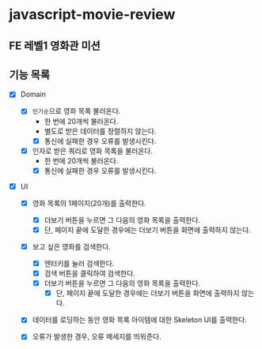 # javascript-movie-review

## FE 레벨1 영화관 미션

## 기능 목록

- [x] Domain

  - [x] `인기순`으로 영화 목록 불러온다.
    - 한 번에 20개씩 불러온다.
    - 별도로 받은 데이터를 정렬하지 않는다.
    - [x] 통신에 실패한 경우 오류를 발생시킨다.
  - [x] 인자로 받은 쿼리로 영화 목록을 불러온다.
    - 한 번에 20개씩 불러온다.
    - [x] 통신에 실패한 경우 오류를 발생시킨다.

- [x] UI

  - [x] 영화 목록의 1페이지(20개)를 출력한다.

    - [x] 더보기 버튼을 누르면 그 다음의 영화 목록을 출력한다.
    - [x] 단, 페이지 끝에 도달한 경우에는 더보기 버튼을 화면에 출력하지 않는다.

  - [x] 보고 싶은 영화를 검색한다.

    - [x] 엔터키를 눌러 검색한다.
    - [x] 검색 버튼을 클릭하여 검색한다.
    - [x] 더보기 버튼을 누르면 그 다음의 영화 목록을 출력한다.
      - [x] 단, 페이지 끝에 도달한 경우에는 더보기 버튼을 화면에 출력하지 않는다.

  - [x] 데이터를 로딩하는 동안 영화 목록 아이템에 대한 Skeleton UI를 출력한다.
  - [x] 오류가 발생한 경우, 오류 메세지를 띄워준다.
